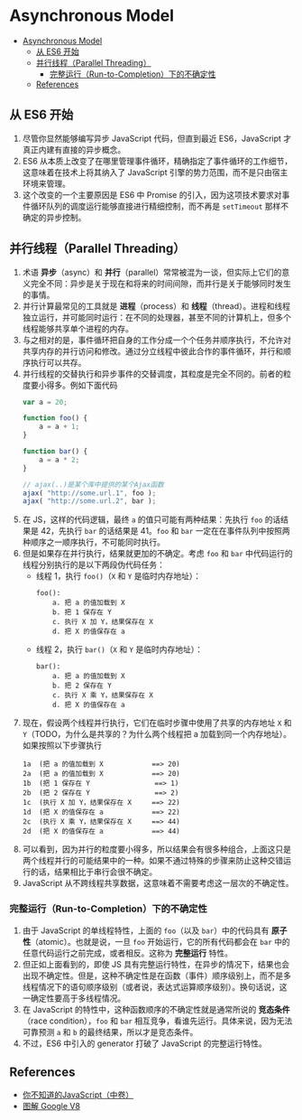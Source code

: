# Asynchronous Model

<!-- TOC -->

- [Asynchronous Model](#asynchronous-model)
    - [从 ES6 开始](#从-es6-开始)
    - [并行线程（Parallel Threading）](#并行线程parallel-threading)
        - [完整运行（Run-to-Completion）下的不确定性](#完整运行run-to-completion下的不确定性)
    - [References](#references)

<!-- /TOC -->


## 从 ES6 开始
1. 尽管你显然能够编写异步 JavaScript 代码，但直到最近 ES6，JavaScript 才真正内建有直接的异步概念。
2. ES6 从本质上改变了在哪里管理事件循环，精确指定了事件循环的工作细节，这意味着在技术上将其纳入了 JavaScript 引擎的势力范围，而不是只由宿主环境来管理。
3. 这个改变的一个主要原因是 ES6 中 Promise 的引入，因为这项技术要求对事件循环队列的调度运行能够直接进行精细控制，而不再是 `setTimeout` 那样不确定的异步控制。


## 并行线程（Parallel Threading）
1. 术语 **异步**（async）和 **并行**（parallel）常常被混为一谈，但实际上它们的意义完全不同：异步是关于现在和将来的时间间隙，而并行是关于能够同时发生的事情。
2. 并行计算最常见的工具就是 **进程**（process）和 **线程**（thread）。进程和线程独立运行，并可能同时运行：在不同的处理器，甚至不同的计算机上，但多个线程能够共享单个进程的内存。
3. 与之相对的是，事件循环把自身的工作分成一个个任务并顺序执行，不允许对共享内存的并行访问和修改。通过分立线程中彼此合作的事件循环，并行和顺序执行可以共存。
4. 并行线程的交替执行和异步事件的交替调度，其粒度是完全不同的。前者的粒度要小得多。例如下面代码
    ```js
    var a = 20;

    function foo() {
        a = a + 1;
    }

    function bar() {
        a = a * 2;
    }

    // ajax(..)是某个库中提供的某个Ajax函数
    ajax( "http://some.url.1", foo );
    ajax( "http://some.url.2", bar );
    ```
5. 在 JS，这样的代码逻辑，最终 `a` 的值只可能有两种结果：先执行 `foo` 的话结果是 42，先执行 `bar` 的话结果是 41。`foo` 和 `bar` 一定在在事件队列中按照两种顺序之一顺序执行，不可能同时执行。
6. 但是如果存在并行执行，结果就更加的不确定。考虑 `foo` 和 `bar` 中代码运行的线程分别执行的是以下两段伪代码任务：
    * 线程 1，执行 `foo()`（`X` 和 `Y` 是临时内存地址）：
        ```
        foo():
            a. 把 a 的值加载到 X
            b. 把 1 保存在 Y
            c. 执行 X 加 Y，结果保存在 X
            d. 把 X 的值保存在 a
        ```
    * 线程 2，执行 `bar()`（`X` 和 `Y` 是临时内存地址）：
        ```
        bar():
            a. 把 a 的值加载到 X
            b. 把 2 保存在 Y
            c. 执行 X 乘 Y，结果保存在 X
            d. 把 X 的值保存在 a
        ```            
7. 现在，假设两个线程并行执行，它们在临时步骤中使用了共享的内存地址 `X` 和 `Y`（TODO，为什么是共享的？为什么两个线程把 a 加载到同一个内存地址）。如果按照以下步骤执行
    ```
    1a  (把 a 的值加载到 X            ==> 20)
    2a  (把 a 的值加载到 X            ==> 20)
    1b  (把 1 保存在 Y                ==> 1)
    2b  (把 2 保存在 Y                ==> 2)
    1c  (执行 X 加 Y，结果保存在 X     ==> 22)
    1d  (把 X 的值保存在 a            ==> 22)
    2c  (执行 X 乘 Y，结果保存在 X     ==> 44)
    2d  (把 X 的值保存在 a            ==> 44)
    ```
8. 可以看到，因为并行的粒度要小得多，所以结果会有很多种组合，上面这只是两个线程并行的可能结果中的一种。如果不通过特殊的步骤来防止这种交错运行的话，结果相比于串行会很不确定。
9. JavaScript 从不跨线程共享数据，这意味着不需要考虑这一层次的不确定性。
    
### 完整运行（Run-to-Completion）下的不确定性
1. 由于 JavaScript 的单线程特性，上面的 `foo`（以及 `bar`）中的代码具有 **原子性**（atomic）。也就是说，一旦 `foo` 开始运行，它的所有代码都会在 `bar` 中的任意代码运行之前完成，或者相反。这称为 **完整运行** 特性。
2. 但正如上面看到的，即使 JS 具有完整运行特性，在异步的情况下，结果也会出现不确定性。但是，这种不确定性是在函数（事件）顺序级别上，而不是多线程情况下的语句顺序级别（或者说，表达式运算顺序级别）。换句话说，这一确定性要高于多线程情况。
3. 在 JavaScript 的特性中，这种函数顺序的不确定性就是通常所说的 **竞态条件**（race condition），`foo` 和 `bar` 相互竞争，看谁先运行。具体来说，因为无法可靠预测 `a` 和 `b` 的最终结果，所以才是竞态条件。
4. 不过，ES6 中引入的 generator 打破了 JavaScript 的完整运行特性。


## References
* [你不知道的JavaScript（中卷）](https://book.douban.com/subject/26854244/)
* [图解 Google V8](https://time.geekbang.org/column/intro/296)